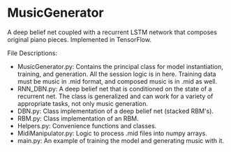 # MusicGenerator
A deep belief net coupled with a recurrent LSTM network that composes original piano pieces. Implemented in TensorFlow.

File Descriptions:
- MusicGenerator.py:
Contains the principal class for model instantiation, training, and generation. All the session logic is in here. Training data must be music in .mid format, and composed music is in .mid as well.
- RNN_DBN.py:
A deep belief net that is conditioned on the state of a recurrent net. The class is generalized and can work for a variety of appropriate tasks, not only music generation.
- DBN.py:
Class implementation of a deep belief net (stacked RBM's).
- RBM.py:
Class implementation of an RBM.
- Helpers.py:
Convenience functions and classes.
- MidiManipulator.py:
Logic to process .mid files into numpy arrays.
- main.py:
An example of training the model and generating music with it.
